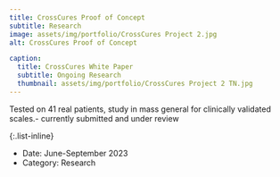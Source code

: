 ```yaml
---
title: CrossCures Proof of Concept
subtitle: Research
image: assets/img/portfolio/CrossCures Project 2.jpg
alt: CrossCures Proof of Concept

caption:
  title: CrossCures White Paper
  subtitle: Ongoing Research
  thumbnail: assets/img/portfolio/CrossCures Project 2 TN.jpg
---
```

Tested on 41 real patients, study in mass general for clinically validated scales.- currently submitted and under review 


{:.list-inline}
- Date: June-September 2023 
- Category: Research

